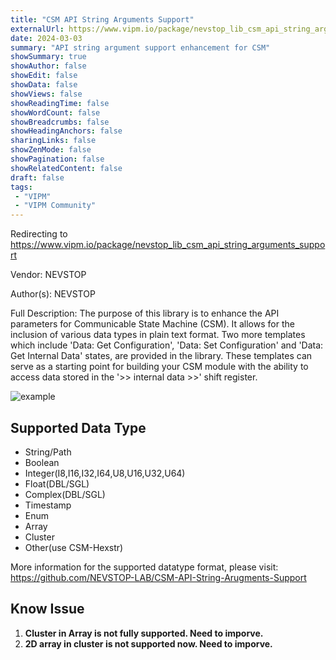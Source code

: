 ```yaml
---
title: "CSM API String Arguments Support"
externalUrl: https://www.vipm.io/package/nevstop_lib_csm_api_string_arguments_support
date: 2024-03-03
summary: "API string argument support enhancement for CSM"
showSummary: true
showAuthor: false
showEdit: false
showData: false
showViews: false
showReadingTime: false
showWordCount: false
showBreadcrumbs: false
showHeadingAnchors: false
sharingLinks: false
showZenMode: false
showPagination: false
showRelatedContent: false
draft: false
tags:
 - "VIPM"
 - "VIPM Community"
---
```


Redirecting to https://www.vipm.io/package/nevstop_lib_csm_api_string_arguments_support

Vendor: NEVSTOP

Author(s): NEVSTOP
 
Full Description:
The purpose of this library is to enhance the API parameters for Communicable State Machine (CSM). It allows for the inclusion of various data types in plain text format. Two more templates which include 'Data: Get Configuration', 'Data: Set Configuration' and 'Data: Get Internal Data' states, are provided in the library. These templates can serve as a starting point for building your CSM module with the ability to access data stored in the '>> internal data >>' shift register.

![example](.github/doc.png)

## Supported Data Type

- String/Path
- Boolean
- Integer(I8,I16,I32,I64,U8,U16,U32,U64)
- Float(DBL/SGL)
- Complex(DBL/SGL)
- Timestamp
- Enum
- Array
- Cluster
- Other(use CSM-Hexstr)

More information for the supported datatype format, please visit: https://github.com/NEVSTOP-LAB/CSM-API-String-Arugments-Support

## Know Issue

1.  **Cluster in Array is not fully supported. Need to imporve.**
2.  **2D array in cluster is not supported now. Need to imporve.**
